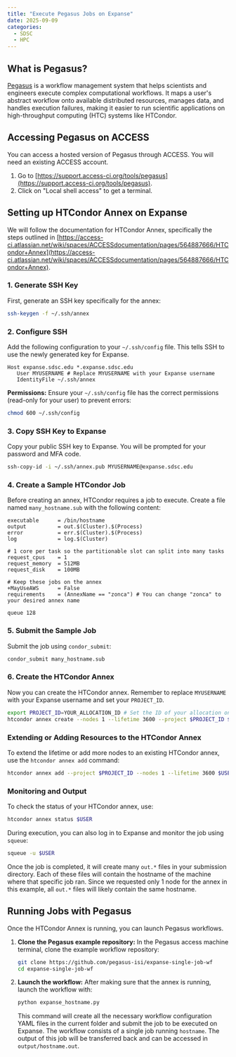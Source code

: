```yaml
---
title: "Execute Pegasus Jobs on Expanse"
date: 2025-09-09
categories:
  - SDSC
  - HPC
---
```


## What is Pegasus?

[Pegasus](https://pegasus.isi.edu/) is a workflow management system that helps scientists and engineers execute complex computational workflows. It maps a user's abstract workflow onto available distributed resources, manages data, and handles execution failures, making it easier to run scientific applications on high-throughput computing (HTC) systems like HTCondor.

## Accessing Pegasus on ACCESS

You can access a hosted version of Pegasus through ACCESS. You will need an existing ACCESS account.

1.  Go to [https://support.access-ci.org/tools/pegasus](https://support.access-ci.org/tools/pegasus).
2.  Click on "Local shell access" to get a terminal.

## Setting up HTCondor Annex on Expanse

We will follow the documentation for HTCondor Annex, specifically the steps outlined in [https://access-ci.atlassian.net/wiki/spaces/ACCESSdocumentation/pages/564887666/HTCondor+Annex](https://access-ci.atlassian.net/wiki/spaces/ACCESSdocumentation/pages/564887666/HTCondor+Annex).

### 1. Generate SSH Key

First, generate an SSH key specifically for the annex:

```bash
ssh-keygen -f ~/.ssh/annex
```

### 2. Configure SSH

Add the following configuration to your `~/.ssh/config` file. This tells SSH to use the newly generated key for Expanse.

```
Host expanse.sdsc.edu *.expanse.sdsc.edu
   User MYUSERNAME # Replace MYUSERNAME with your Expanse username
   IdentityFile ~/.ssh/annex
```

**Permissions:** Ensure your `~/.ssh/config` file has the correct permissions (read-only for your user) to prevent errors:

```bash
chmod 600 ~/.ssh/config
```

### 3. Copy SSH Key to Expanse

Copy your public SSH key to Expanse. You will be prompted for your password and MFA code.

```bash
ssh-copy-id -i ~/.ssh/annex.pub MYUSERNAME@expanse.sdsc.edu
```

### 4. Create a Sample HTCondor Job

Before creating an annex, HTCondor requires a job to execute. Create a file named `many_hostname.sub` with the following content:

```condor
executable      = /bin/hostname
output          = out.$(Cluster).$(Process)
error           = err.$(Cluster).$(Process)
log             = log.$(Cluster)

# 1 core per task so the partitionable slot can split into many tasks
request_cpus    = 1
request_memory  = 512MB
request_disk    = 100MB

# Keep these jobs on the annex
+MayUseAWS      = False
requirements    = (AnnexName == "zonca") # You can change "zonca" to your desired annex name

queue 128
```

### 5. Submit the Sample Job

Submit the job using `condor_submit`:

```bash
condor_submit many_hostname.sub
```

### 6. Create the HTCondor Annex

Now you can create the HTCondor annex. Remember to replace `MYUSERNAME` with your Expanse username and set your `PROJECT_ID`.

```bash
export PROJECT_ID=YOUR_ALLOCATION_ID # Set the ID of your allocation on Expanse
htcondor annex create --nodes 1 --lifetime 3600 --project $PROJECT_ID $USER compute@expanse
```

### Extending or Adding Resources to the HTCondor Annex

To extend the lifetime or add more nodes to an existing HTCondor annex, use the `htcondor annex add` command:

```bash
htcondor annex add --project $PROJECT_ID --nodes 1 --lifetime 3600 $USER compute@expanse
```

### Monitoring and Output

To check the status of your HTCondor annex, use:

```bash
htcondor annex status $USER
```

During execution, you can also log in to Expanse and monitor the job using `squeue`:

```bash
squeue -u $USER
```

Once the job is completed, it will create many `out.*` files in your submission directory. Each of these files will contain the hostname of the machine where that specific job ran. Since we requested only 1 node for the annex in this example, all `out.*` files will likely contain the same hostname.

## Running Jobs with Pegasus

Once the HTCondor Annex is running, you can launch Pegasus workflows.

1.  **Clone the Pegasus example repository:**
    In the Pegasus access machine terminal, clone the example workflow repository:
    ```bash
    git clone https://github.com/pegasus-isi/expanse-single-job-wf
    cd expanse-single-job-wf
    ```

2.  **Launch the workflow:**
    After making sure that the annex is running, launch the workflow with:
    ```bash
    python expanse_hostname.py
    ```
    This command will create all the necessary workflow configuration YAML files in the current folder and submit the job to be executed on Expanse. The workflow consists of a single job running `hostname`. The output of this job will be transferred back and can be accessed in `output/hostname.out`.
